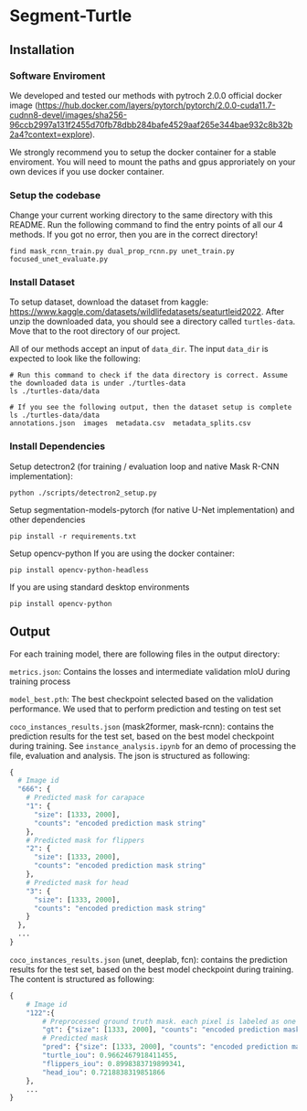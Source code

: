 # Segment-Turtle

## Installation

### Software Enviroment
We developed and tested our methods with pytroch 2.0.0 official docker image (https://hub.docker.com/layers/pytorch/pytorch/2.0.0-cuda11.7-cudnn8-devel/images/sha256-96ccb2997a131f2455d70fb78dbb284bafe4529aaf265e344bae932c8b32b2a4?context=explore).

We strongly recommend you to setup the docker container for a stable enviroment. You will need to mount the paths and gpus approriately on your own devices if you use docker container.

### Setup the codebase
Change your current working directory to the same directory with this README. Run the following command to find the entry points of all our 4 methods. If you got no error, then you are in the correct directory!
```
find mask_rcnn_train.py dual_prop_rcnn.py unet_train.py focused_unet_evaluate.py
```

### Install Dataset
To setup dataset, download the dataset from kaggle: https://www.kaggle.com/datasets/wildlifedatasets/seaturtleid2022. After unzip the downloaded data, you should see a directory called `turtles-data`. Move that to the root directory of our project.

All of our methods accept an input of `data_dir`. The input `data_dir` is expected to look like the following:
```
# Run this command to check if the data directory is correct. Assume the downloaded data is under ./turtles-data
ls ./turtles-data/data
```

```
# If you see the following output, then the dataset setup is complete
ls ./turtles-data/data
annotations.json  images  metadata.csv  metadata_splits.csv
```

### Install Dependencies
Setup detectron2 (for training / evaluation loop and native Mask R-CNN implementation):
```
python ./scripts/detectron2_setup.py
```

Setup segmentation-models-pytorch (for native U-Net implementation) and other dependencies
```
pip install -r requirements.txt
```

Setup opencv-python
If you are using the docker container:
```
pip install opencv-python-headless
```

If you are using standard desktop environments
```
pip install opencv-python
```

## Output

For each training model, there are following files in the output directory:

`metrics.json`: Contains the losses and intermediate validation mIoU during training process

`model_best.pth`: The best checkpoint selected based on the validation performance. We used that to perform prediction and testing on test set

`coco_instances_results.json` (mask2former, mask-rcnn): contains the prediction results for the test set, based on the best model checkpoint during training. See `instance_analysis.ipynb` for an demo of processing the file, evaluation and analysis. The json is structured as following:

```python
{
  # Image id
  "666": {
    # Predicted mask for carapace
    "1": {
      "size": [1333, 2000],
      "counts": "encoded prediction mask string"
    },
    # Predicted mask for flippers
    "2": {
      "size": [1333, 2000],
      "counts": "encoded prediction mask string"
    },
    # Predicted mask for head
    "3": {
      "size": [1333, 2000],
      "counts": "encoded prediction mask string"
    }
  },
  ...
}
```

`coco_instances_results.json` (unet, deeplab, fcn): contains the prediction results for the test set, based on the best model checkpoint during training. The content is structured as following:

```python
{
    # Image id
    "122":{
        # Preprocessed ground truth mask. each pixel is labeled as one of (0: background, 1: carapace, 2: flippers, 3: head)
        "gt": {"size": [1333, 2000], "counts": "encoded prediction mask string"},
        # Predicted mask
        "pred": {"size": [1333, 2000], "counts": "encoded prediction mask string"},
        "turtle_iou": 0.9662467918411455,
        "flippers_iou": 0.8998383719899341,
        "head_iou": 0.7218838319851866
    },
    ...
}
```

